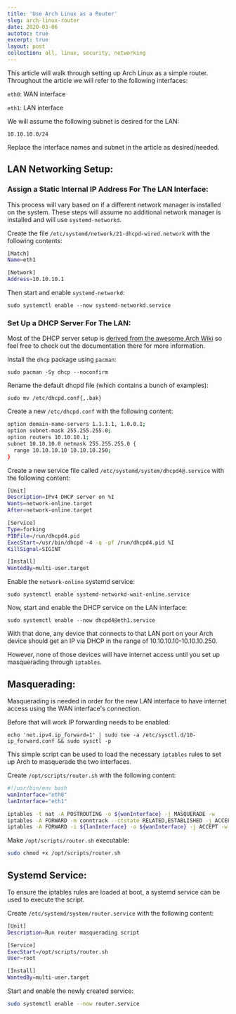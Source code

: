 ```yaml
---
title: 'Use Arch Linux as a Router'
slug: arch-linux-router
date: 2020-03-06
autotoc: true
excerpt: true
layout: post
collection: all, linux, security, networking
---
```


This article will walk through setting up Arch Linux as a simple router. Throughout the article we will refer to the following interfaces:

`eth0`: WAN interface

`eth1`: LAN interface

We will assume the following subnet is desired for the LAN:

`10.10.10.0/24`


Replace the interface names and subnet in the article as desired/needed.

## LAN Networking Setup:

### Assign a Static Internal IP Address For The LAN Interface:

This process will vary based on if a different network manager is installed on the system. These steps will assume no additional network manager is installed and will use `systemd-networkd`.

Create the file `/etc/systemd/network/21-dhcpd-wired.network` with the following contents:

```bash
[Match]
Name=eth1

[Network]
Address=10.10.10.1
```


Then start and enable `systemd-networkd`:

`sudo systemctl enable --now systemd-networkd.service`


### Set Up a DHCP Server For The LAN: 

Most of the DHCP server setup is [derived from the awesome Arch Wiki](https://wiki.archlinux.org/index.php/dhcpd#Configuration) so feel free to check out the documentation there for more information.

Install the `dhcp` package using `pacman`:

`sudo pacman -Sy dhcp --noconfirm`

Rename the default dhcpd file (which contains a bunch of examples):

`sudo mv /etc/dhcpd.conf{,.bak}`


Create a new `/etc/dhcpd.conf` with the following content:

```bash
option domain-name-servers 1.1.1.1, 1.0.0.1;
option subnet-mask 255.255.255.0;
option routers 10.10.10.1;
subnet 10.10.10.0 netmask 255.255.255.0 {
  range 10.10.10.10 10.10.10.250;
}
```

Create a new service file called `/etc/systemd/system/dhcpd4@.service` with the following content:

```bash
[Unit]
Description=IPv4 DHCP server on %I
Wants=network-online.target
After=network-online.target

[Service]
Type=forking
PIDFile=/run/dhcpd4.pid
ExecStart=/usr/bin/dhcpd -4 -q -pf /run/dhcpd4.pid %I
KillSignal=SIGINT

[Install]
WantedBy=multi-user.target
```

Enable the `network-online` systemd service:

`sudo systemctl enable systemd-networkd-wait-online.service`

Now, start and enable the DHCP service on the LAN interface:

`sudo systemctl enable --now dhcpd4@eth1.service`


With that done, any device that connects to that LAN port on your Arch device should get an IP via DHCP in the range of 10.10.10.10-10.10.10.250.

However, none of those devices will have internet access until you set up masquerading through `iptables`.


## Masquerading:

Masquerading is needed in order for the new LAN interface to have internet access using the WAN interface's connection.

Before that will work IP forwarding needs to be enabled:

`echo 'net.ipv4.ip_forward=1' | sudo tee -a /etc/sysctl.d/10-ip_forward.conf && sudo sysctl -p`

This simple script can be used to load the necessary `iptables` rules to set up Arch to masquerade the two interfaces.

Create `/opt/scripts/router.sh` with the following content:

```bash
#!/usr/bin/env bash
wanInterface="eth0"
lanInterface="eth1"

iptables -t nat -A POSTROUTING -o ${wanInterface} -j MASQUERADE -w
iptables -A FORWARD -m conntrack --ctstate RELATED,ESTABLISHED -j ACCEPT -w
iptables -A FORWARD -i ${lanInterface} -o ${wanInterface} -j ACCEPT -w
```

Make `/opt/scripts/router.sh` executable:

```bash
sudo chmod +x /opt/scripts/router.sh
```


## Systemd Service:

To ensure the iptables rules are loaded at boot, a systemd service can be used to execute the script.


Create `/etc/systemd/system/router.service` with the following content:

```bash
[Unit]
Description=Run router masquerading script

[Service]
ExecStart=/opt/scripts/router.sh
User=root

[Install]
WantedBy=multi-user.target
```

Start and enable the newly created service:

```bash
sudo systemctl enable --now router.service
```

